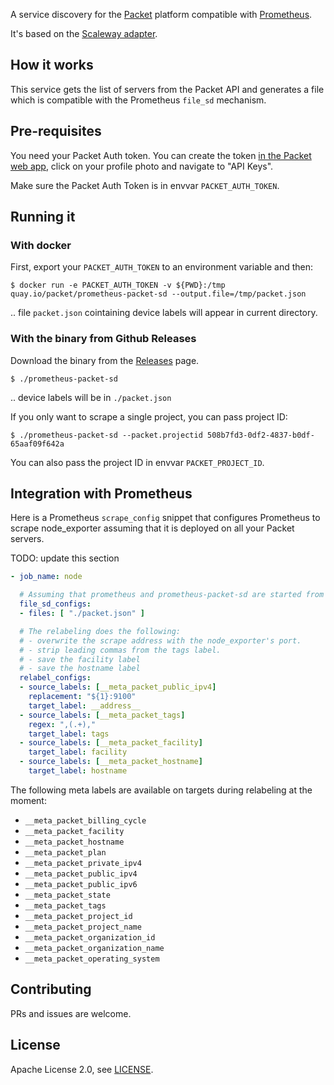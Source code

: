 A service discovery for the [Packet](https://www.packet.com/) platform compatible with [Prometheus](https://prometheus.io).

It's based on the [Scaleway adapter](https://github.com/scaleway/prometheus-scw-sd).

## How it works

This service gets the list of servers from the Packet API and generates a file which is compatible with the Prometheus `file_sd` mechanism.

## Pre-requisites

You need your Packet Auth token. You can create the token [in the Packet web app](https://app.packet.net), click on your profile photo and navigate to "API Keys".

Make sure the Packet Auth Token is in envvar `PACKET_AUTH_TOKEN`.

## Running it

### With docker

First, export your `PACKET_AUTH_TOKEN` to an environment variable and then:

```
$ docker run -e PACKET_AUTH_TOKEN -v ${PWD}:/tmp quay.io/packet/prometheus-packet-sd --output.file=/tmp/packet.json
```

.. file `packet.json` cointaining device labels will appear in current directory.

### With the binary from Github Releases

Download the binary from the [Releases](https://github.com/packethost/prometheus-packet-sd/releases) page.


```
$ ./prometheus-packet-sd
```

.. device labels will be in `./packet.json`


If you only want to scrape a single project, you can pass project ID:

```
$ ./prometheus-packet-sd --packet.projectid 508b7fd3-0df2-4837-b0df-65aaf09f642a
```

You can also pass the project ID in envvar `PACKET_PROJECT_ID`.


## Integration with Prometheus

Here is a Prometheus `scrape_config` snippet that configures Prometheus to scrape node_exporter assuming that it is deployed on all your Packet servers.

TODO: update this section

```yaml
- job_name: node

  # Assuming that prometheus and prometheus-packet-sd are started from the same directory.
  file_sd_configs:
  - files: [ "./packet.json" ]

  # The relabeling does the following:
  # - overwrite the scrape address with the node_exporter's port.
  # - strip leading commas from the tags label.
  # - save the facility label
  # - save the hostname label
  relabel_configs:
  - source_labels: [__meta_packet_public_ipv4]
    replacement: "${1}:9100"
    target_label: __address__
  - source_labels: [__meta_packet_tags]
    regex: ",(.+),"
    target_label: tags
  - source_labels: [__meta_packet_facility]
    target_label: facility
  - source_labels: [__meta_packet_hostname]
    target_label: hostname

```

The following meta labels are available on targets during relabeling at the moment:

* `__meta_packet_billing_cycle`
* `__meta_packet_facility`
* `__meta_packet_hostname`
* `__meta_packet_plan`
* `__meta_packet_private_ipv4`
* `__meta_packet_public_ipv4`
* `__meta_packet_public_ipv6`
* `__meta_packet_state`
* `__meta_packet_tags`
* `__meta_packet_project_id`
* `__meta_packet_project_name`
* `__meta_packet_organization_id`
* `__meta_packet_organization_name`
* `__meta_packet_operating_system`



## Contributing

PRs and issues are welcome.

## License

Apache License 2.0, see [LICENSE](https://github.com/packethost/prometheus-packet-sd/blob/master/LICENSE).
